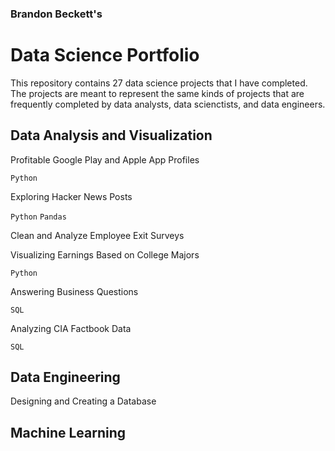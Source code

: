 ### Brandon Beckett's
# Data Science Portfolio

This repository contains 27 data science projects that I have completed. The projects are meant to represent the same kinds of projects that are frequently completed by data analysts, data scienctists, and data engineers.

## Data Analysis and Visualization

Profitable Google Play and Apple App Profiles

`Python`

Exploring Hacker News Posts

`Python` `Pandas`

Clean and Analyze Employee Exit Surveys

Visualizing Earnings Based on College Majors

`Python`

Answering Business Questions

`SQL`

Analyzing CIA Factbook Data

`SQL`

## Data Engineering

Designing and Creating a Database
 

## Machine Learning

